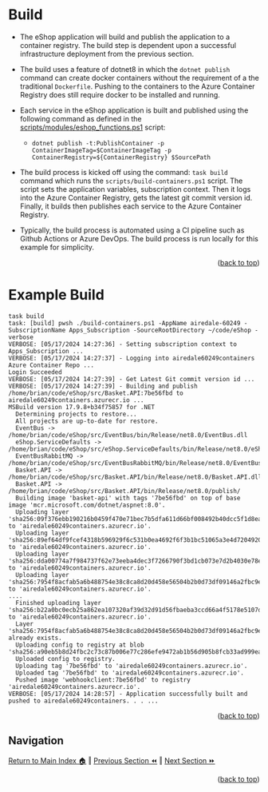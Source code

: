Build
=============

* The eShop application will build and publish the application to a container registry. The build step is dependent upon a successful infrastructure deployment from the previous section. 

* The build uses a feature of dotnet8 in which the `dotnet publish` command can create docker containers without the requirement of a the traditional `Dockerfile`.  Pushing to the containers to the Azure Container Registry does still require docker to be installed and running. 

* Each service in the eShop application is built and published using the following command as defined in the [scripts/modules/eshop_functions.ps1](https://github.com/briandenicola/eShopOnAKS/blob/main/scripts/modules/eshop_functions.ps1#L121) script: 
    * `dotnet publish -t:PublishContainer -p ContainerImageTag=$ContainerImageTag -p ContainerRegistry=${ContainerRegistry} $SourcePath`

* The build process is kicked off using the command: `task build` command which runs the `scripts/build-containers.ps1` script.  The script sets the application variables, subscription context. Then it logs into the Azure Container Registry, gets the latest git commit version id. Finally, it builds then publishes each service to the Azure Container Registry.

* Typically, the build process is automated using a CI pipeline such as Github Actions or Azure DevOps.  The build process is run locally for this example for simplicity.
<p align="right">(<a href="#build">back to top</a>)</p>


Example Build
=============
```pwsh
task build
task: [build] pwsh ./build-containers.ps1 -AppName airedale-60249 -SubscriptionName Apps_Subscription -SourceRootDirectory ~/code/eShop -verbose
VERBOSE: [05/17/2024 14:27:36] - Setting subscription context to Apps_Subscription ...
VERBOSE: [05/17/2024 14:27:37] - Logging into airedale60249containers Azure Container Repo ...
Login Succeeded
VERBOSE: [05/17/2024 14:27:39] - Get Latest Git commit version id ...
VERBOSE: [05/17/2024 14:27:39] - Building and publish /home/brian/code/eShop/src/Basket.API:7be56fbd to airedale60249containers.azurecr.io ...
MSBuild version 17.9.8+b34f75857 for .NET
  Determining projects to restore...
  All projects are up-to-date for restore.
  EventBus -> /home/brian/code/eShop/src/EventBus/bin/Release/net8.0/EventBus.dll
  eShop.ServiceDefaults -> /home/brian/code/eShop/src/eShop.ServiceDefaults/bin/Release/net8.0/eShop.ServiceDefaults.dll
  EventBusRabbitMQ -> /home/brian/code/eShop/src/EventBusRabbitMQ/bin/Release/net8.0/EventBusRabbitMQ.dll
  Basket.API -> /home/brian/code/eShop/src/Basket.API/bin/Release/net8.0/Basket.API.dll
  Basket.API -> /home/brian/code/eShop/src/Basket.API/bin/Release/net8.0/publish/
  Building image 'basket-api' with tags '7be56fbd' on top of base image 'mcr.microsoft.com/dotnet/aspnet:8.0'.
  Uploading layer 'sha256:09f376ebb190216b0459f470e71bec7b5dfa611d66bf008492b40dcc5f1d8eae' to 'airedale60249containers.azurecr.io'.
  Uploading layer 'sha256:89ef64df9fcef4318b596929f6c531b0ea4692f6f3b1bc51065a3e4d7204920b' to 'airedale60249containers.azurecr.io'.
  Uploading layer 'sha256:dda00774a7f984737f62e73eeba4dec3f7266790f3bd1cb073e7d2b4030e78e2' to 'airedale60249containers.azurecr.io'.
  Uploading layer 'sha256:7954f8acfab5a6b488754e38c8ca8d20d458e56504b2b0d73df09146a2fbc9ea' to 'airedale60249containers.azurecr.io'.
....
  Finished uploading layer 'sha256:b22a0bc0ecb25a862ea107320af39d32d91d56fbaeba3ccd66a4f5178e5107d8' to 'airedale60249containers.azurecr.io'.
  Layer 'sha256:7954f8acfab5a6b488754e38c8ca8d20d458e56504b2b0d73df09146a2fbc9ea' already exists.
  Uploading config to registry at blob 'sha256:a90eb5b8d24fbc2c73c87b006e77c286efe9472ab1b56d905b8fcb33ad999ea5',
  Uploaded config to registry.
  Uploading tag '7be56fbd' to 'airedale60249containers.azurecr.io'.
  Uploaded tag '7be56fbd' to 'airedale60249containers.azurecr.io'.
  Pushed image 'webhookclient:7be56fbd' to registry 'airedale60249containers.azurecr.io'.
VERBOSE: [05/17/2024 14:28:57] - Application successfully built and pushed to airedale60249containers. . . ...
```
<p align="right">(<a href="#build">back to top</a>)</p>

## Navigation
[Return to Main Index 🏠](../README.md) ‖
[Previous Section ⏪](./infrastructure.md) ‖ [Next Section ⏩](./deployment.md)
<p align="right">(<a href="#build">back to top</a>)</p>